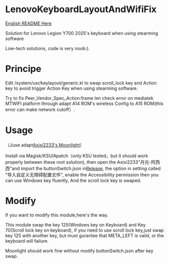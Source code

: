 # LenovoKeyboardLayoutAndWifiFix

[English README Here](https://github.com/long45343/LenovoKeyboardLayoutFix/blob/main/README_EN.md)

Solution for Lenovo Legion Y700 2025's keyboard when using stearming software

Low-tech solutions, code is very noob:).

# Principe

Edit /system/usr/keylayout/generic.kl to swap scroll_lock key and Action key to avoid trigger Action Key when using stearming software.

Try to fix Peer_Vendor_Spec_Action:frame len check error on mediatek MTWIFI platform through adapt A14 ROM's wireless Config to A15 ROM(this error can make network cutoff）.

# Usage

（Juse adapt[Axixi2233's Moonlight](https://github.com/Axixi2233/moonlight-android)）

Install via Magisk/KSU/Apatch（only KSU tested，but it should work properly between these root solution), then open the Axixi2233"月光-阿西西"and import the buttonSwitch.json in[Release](https://github.com/long45343/LenovoKeyboardLayoutFix/releases), the option in setting called "导入自定义无障碍配置文件", enable the Accessibility permission then you can use Windows key fluently, And the scroll lock key is swaped.

# Modify

If you want to modify this module,here's the way.

This module swap the key 125(Windows key on Keyboard) and Key 70(Scroll lock key on keyboard), if you need to use scroll lock key,just swap key 125 with another key, but must gurantee that META_LEFT is vaild, or the keyboard will failure.

Moonlight should work fine without modify buttonSwitch.json after key swap.
